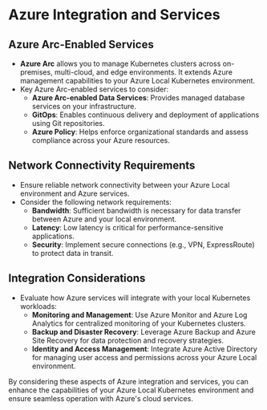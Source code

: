 # Azure Integration and Services

## Azure Arc-Enabled Services

- **Azure Arc** allows you to manage Kubernetes clusters across on-premises, multi-cloud, and edge environments. It extends Azure management capabilities to your Azure Local Kubernetes environment.
- Key Azure Arc-enabled services to consider:
  - **Azure Arc-enabled Data Services**: Provides managed database services on your infrastructure.
  - **GitOps**: Enables continuous delivery and deployment of applications using Git repositories.
  - **Azure Policy**: Helps enforce organizational standards and assess compliance across your Azure resources.

## Network Connectivity Requirements

- Ensure reliable network connectivity between your Azure Local environment and Azure services.
- Consider the following network requirements:
  - **Bandwidth**: Sufficient bandwidth is necessary for data transfer between Azure and your local environment.
  - **Latency**: Low latency is critical for performance-sensitive applications.
  - **Security**: Implement secure connections (e.g., VPN, ExpressRoute) to protect data in transit.

## Integration Considerations

- Evaluate how Azure services will integrate with your local Kubernetes workloads:
  - **Monitoring and Management**: Use Azure Monitor and Azure Log Analytics for centralized monitoring of your Kubernetes clusters.
  - **Backup and Disaster Recovery**: Leverage Azure Backup and Azure Site Recovery for data protection and recovery strategies.
  - **Identity and Access Management**: Integrate Azure Active Directory for managing user access and permissions across your Azure Local environment.

By considering these aspects of Azure integration and services, you can enhance the capabilities of your Azure Local Kubernetes environment and ensure seamless operation with Azure's cloud services.